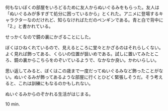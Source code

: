 何もないぼくの部屋をいろどるために友人からぬいぐるみをもらった。友人は「ぬいぐるみが多すぎて処分に困っているから」とくれた。アニメに登場するキャラクターなのだけれど、知らなければただのペンギンである。青と白で背中に「2.」と書かれている。

せっかくなので鏡の裏にかざることにした。

ぼくはひねくれているので、見えるところに堂々とかざるのはそれらしくない。よく見れば飾ってある、くらいの位置が狙いめである。試しに置いてみたところ、鏡の裏からこちらをのぞいているようで、なかなか良い。かわいらしい。

思い返してみると、ぼくはこの歳まで一度だってぬいぐるみなど飾ったことがない。ぬいぐるみが飾ってあるような部屋に行くとひどく緊張しそうだ。そう考えると、これは訓練にもなるのかもしれない。

ぬいぐるみからのぞかれる生活がはじまる。

10 min.
